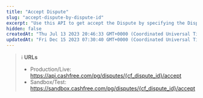 ```yaml
---
title: "Accept Dispute"
slug: "accept-dispute-by-dispute-id"
excerpt: "Use this API to get accept the Dispute by specifying the Dispute ID."
hidden: false
createdAt: "Thu Jul 13 2023 20:46:33 GMT+0000 (Coordinated Universal Time)"
updatedAt: "Fri Dec 15 2023 07:30:40 GMT+0000 (Coordinated Universal Time)"
---
```

> ℹ️ **URLs**
> 
> - Production/Live: <https://api.cashfree.com/pg/disputes/{cf_dispute_id}/accept>
> - Sandbox/Test: <https://sandbox.cashfree.com/pg/disputes/{cf_dispute_id}/accept>
